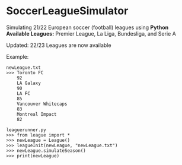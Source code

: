 # SoccerLeagueSimulator
Simulating 21/22 European soccer (football) leagues using **Python**<br/>**Available Leagues:** Premier League, La Liga, Bundesliga, and Serie A

Updated: 22/23 Leagues are now available

Example:

    newLeague.txt
    >>> Toronto FC
        92
        LA Galaxy
        90
        LA FC
        85
        Vancouver Whitecaps
        83
        Montreal Impact
        82
    
    leaguerunner.py
    >>> from league import *
    >>> newLeague = League()
    >>> leagueInit(newLeague, "newLeague.txt")
    >>> newLeague.simulateSeason()
    >>> print(newLeague)

        
        

